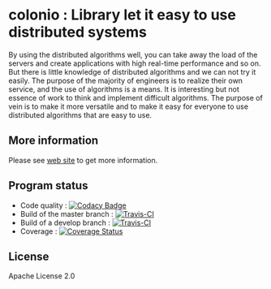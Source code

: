 # colonio : Library let it easy to use distributed systems

By using the distributed algorithms well, you can take away the load of the servers and create applications with high real-time performance and so on.
But there is little knowledge of distributed algorithms and we can not try it easily.
The purpose of the majority of engineers is to realize their own service, and the use of algorithms is a means.
It is interesting but not essence of work to think and implement difficult algorithms.
The purpose of vein is to make it more versatile and to make it easy for everyone to use distributed algorithms that are easy to use.

## More information

Please see [web site](https://www.colonio.dev/) to get more information.

## Program status

* Code quality : [![Codacy Badge](https://api.codacy.com/project/badge/Grade/9fdd7ba69834413084cdc14cdb4eca55)](https://www.codacy.com/manual/llamerada-jp/colonio?utm_source=github.com&amp;utm_medium=referral&amp;utm_content=colonio/colonio&amp;utm_campaign=Badge_Grade)
* Build of the master branch : [![Travis-CI](https://travis-ci.org/colonio/colonio.svg?branch=master)](https://travis-ci.org/colonio/colonio/branches)
* Build of a develop branch : [![Travis-CI](https://travis-ci.org/colonio/colonio.svg?branch=develop)](https://travis-ci.org/colonio/colonio/branches)
* Coverage : [![Coverage Status](https://coveralls.io/repos/github/colonio/colonio/badge.svg?branch=master)](https://coveralls.io/github/colonio/colonio?branch=master)

## License

Apache License 2.0
